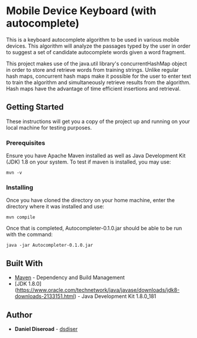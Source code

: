 # Mobile Device Keyboard (with autocomplete)

This is a keyboard autocomplete algorithm to be used in various mobile devices. This algorithm will analyze the passages 
typed by the user in order to suggest a set of candidate autocomplete words given a word fragment.

This project makes use of the java.util library's concurrentHashMap object in order to store and retrieve words from training strings.
Unlike regular hash maps, concurrent hash maps make it possible for the user to enter text to train the algorithm and simultaneously 
retrieve results from the algorithm. Hash maps have the advantage of time efficient insertions and retrieval.

## Getting Started

These instructions will get you a copy of the project up and running on your local machine for testing purposes. 

### Prerequisites

Ensure you have Apache Maven installed as well as Java Development Kit (JDK) 1.8 on your system. To test if maven is installed, you may use:

```
mvn -v
```

### Installing

Once you have cloned the directory on your home machine, enter the directory where it was installed and use:

```
mvn compile
```

Once that is completed, Autocompleter-0.1.0.jar should be able to be run with the command:

```
java -jar Autocompleter-0.1.0.jar
```

## Built With

* [Maven](https://maven.apache.org/) - Dependency and Build Management
* [JDK 1.8.0] (https://www.oracle.com/technetwork/java/javase/downloads/jdk8-downloads-2133151.html) - Java Development Kit 1.8.0_181

## Author

* **Daniel Diseroad** - [dsdiser](https://github.com/dsdiser)


